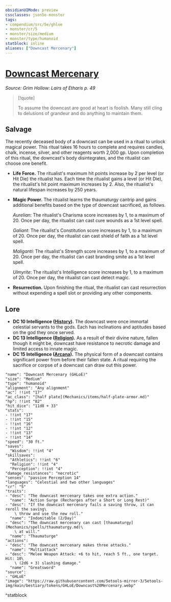 ```yaml
---
obsidianUIMode: preview
cssclasses: json5e-monster
tags:
- compendium/src/5e/ghloe
- monster/cr/5
- monster/size/medium
- monster/type/humanoid
statblock: inline
aliases: ["Downcast Mercenary"]
---
```

# [Downcast Mercenary](Mechanics\bestiary\humanoid/downcast-mercenary-ghloe.md)
*Source: Grim Hollow: Lairs of Etharis p. 49*  

> [!quote]  
> 
> To assume the downcast are good at heart is foolish. Many still cling to delusions of grandeur and do anything to maintain them.

## Salvage

The recently deceased body of a downcast can be used in a ritual to unlock magical power. This ritual takes 16 hours to complete and requires candles, chalk, incense, silver, and other reagents worth 2,000 gp. Upon completion of this ritual, the downcast's body disintegrates, and the ritualist can choose one benefit.

- **Life Force.** The ritualist's maximum hit points increase by 2 per level (or Hit Die) the ritualist has. Each time the ritualist gains a level (or Hit Die), the ritualist's hit point maximum increases by 2. Also, the ritualist's natural lifespan increases by 250 years.  
- **Magic Power.** The ritualist learns the thaumaturgy cantrip and gains additional benefits based on the type of downcast sacrificed, as follows.  

    *Aurelian*: The ritualist's Charisma score increases by 1, to a maximum of 20. Once per day, the ritualist can cast cure wounds as a 1st level spell.  

    *Galiant*: The ritualist's Constitution score increases by 1, to a maximum of 20. Once per day, the ritualist can cast shield of faith as a 1st level spell.  

    *Maliganti*: The ritualist's Strength score increases by 1, to a maximum of 20. Once per day, the ritualist can cast branding smite as a 1st level spell.  

    *Ulmyrite*: The ritualist's Intelligence score increases by 1, to a maximum of 20. Once per day, the ritualist can cast detect magic.  
- **Resurrection.** Upon finishing the ritual, the ritualist can cast resurrection without expending a spell slot or providing any other components.  

## Lore

- **DC 10 Intelligence ([History](Mechanics/Rules/skills.md#History)).** The downcast were once immortal celestial servants to the gods. Each has inclinations and aptitudes based on the god they once served.  
- **DC 13 Intelligence ([Religion](Mechanics/Rules/skills.md#Religion)).** As a result of their divine nature, fallen though it might be, downcast have resistance to necrotic damage and limited access to innate magic.  
- **DC 15 Intelligence ([Arcana](Mechanics/Rules/skills.md#Arcana)).** The physical form of a downcast contains significant power from before their fallen state. A ritual requiring the sacrifice or corpse of a downcast can draw out this power.  

```statblock
"name": "Downcast Mercenary (GHLoE)"
"size": "Medium"
"type": "humanoid"
"alignment": "Any alignment"
"ac": !!int "17"
"ac_class": "[half plate](Mechanics/items/half-plate-armor.md)"
"hp": !!int "82"
"hit_dice": "11d8 + 33"
"stats":
- !!int "17"
- !!int "15"
- !!int "16"
- !!int "12"
- !!int "13"
- !!int "14"
"speed": "30 ft."
"saves":
  "Wisdom": !!int "4"
"skillsaves":
  "Athletics": !!int "6"
  "Religion": !!int "4"
  "Perception": !!int "4"
"damage_resistances": "necrotic"
"senses": "passive Perception 14"
"languages": "Celestial and two other languages"
"cr": "5"
"traits":
- "desc": "The downcast mercenary takes one extra action."
  "name": "Action Surge (Recharges after a Short or Long Rest)"
- "desc": "If the downcast mercenary fails a saving throw, it can reroll the saving\
    \ throw and use the new roll."
  "name": "Indomitable (2/Day)"
- "desc": "The downcast mercenary can cast [thaumaturgy](Mechanics/spells/thaumaturgy.md)\
    \ at will."
  "name": "Thaumaturge"
"actions":
- "desc": "The downcast mercenary makes three attacks."
  "name": "Multiattack"
- "desc": "Melee Weapon Attack: +6 to hit, reach 5 ft., one target. Hit: 10\
    \ (2d6 + 3) slashing damage."
  "name": "Greatsword"
"source":
- "GHLoE"
"image": "https://raw.githubusercontent.com/5etools-mirror-3/5etools-img/main/bestiary/tokens/GHLoE/Downcast%20Mercenary.webp"
```
^statblock